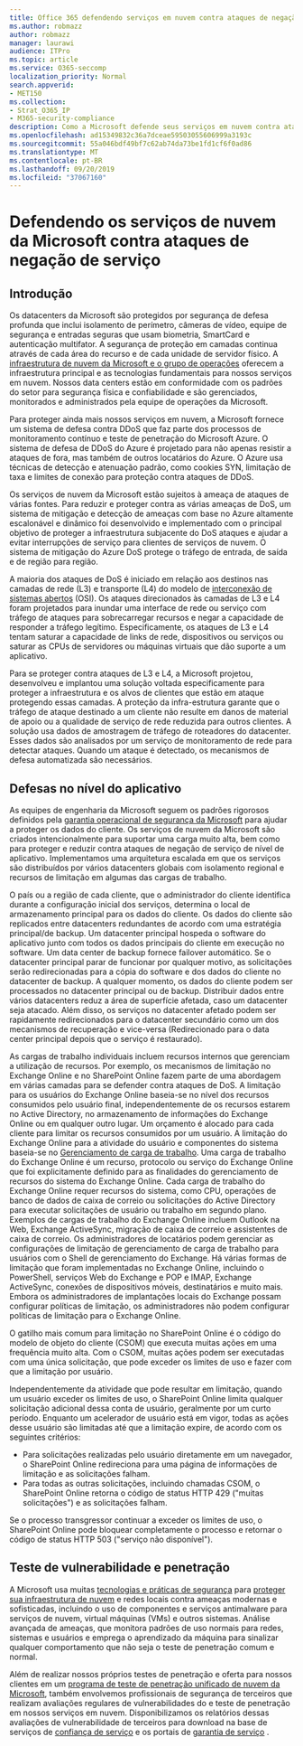 ```yaml
---
title: Office 365 defendendo serviços em nuvem contra ataques de negação de serviço
ms.author: robmazz
author: robmazz
manager: laurawi
audience: ITPro
ms.topic: article
ms.service: O365-seccomp
localization_priority: Normal
search.appverid:
- MET150
ms.collection:
- Strat_O365_IP
- M365-security-compliance
description: Como a Microsoft defende seus serviços em nuvem contra ataques de negação de serviço (DoS).
ms.openlocfilehash: ad15349832c36a7dceae59503055606999a3193c
ms.sourcegitcommit: 55a046bdf49bf7c62ab74da73be1fd1cf6f0ad86
ms.translationtype: MT
ms.contentlocale: pt-BR
ms.lasthandoff: 09/20/2019
ms.locfileid: "37067160"
---
```

# <a name="defending-microsoft-cloud-services-against-denial-of-service-attacks"></a>Defendendo os serviços de nuvem da Microsoft contra ataques de negação de serviço

## <a name="introduction"></a>Introdução
Os datacenters da Microsoft são protegidos por segurança de defesa profunda que inclui isolamento de perímetro, câmeras de vídeo, equipe de segurança e entradas seguras que usam biometria, SmartCard e autenticação multifator. A segurança de proteção em camadas continua através de cada área do recurso e de cada unidade de servidor físico. A [infraestrutura de nuvem da Microsoft e o grupo de operações](https://www.microsoft.com/en-us/cloud-platform/global-datacenters) oferecem a infraestrutura principal e as tecnologias fundamentais para nossos serviços em nuvem. Nossos data centers estão em conformidade com os padrões do setor para segurança física e confiabilidade e são gerenciados, monitorados e administrados pela equipe de operações da Microsoft.

Para proteger ainda mais nossos serviços em nuvem, a Microsoft fornece um sistema de defesa contra DDoS que faz parte dos processos de monitoramento contínuo e teste de penetração do Microsoft Azure. O sistema de defesa de DDoS do Azure é projetado para não apenas resistir a ataques de fora, mas também de outros locatários do Azure. O Azure usa técnicas de detecção e atenuação padrão, como cookies SYN, limitação de taxa e limites de conexão para proteção contra ataques de DDoS.

Os serviços de nuvem da Microsoft estão sujeitos à ameaça de ataques de várias fontes. Para reduzir e proteger contra as várias ameaças de DoS, um sistema de mitigação e detecção de ameaças com base no Azure altamente escalonável e dinâmico foi desenvolvido e implementado com o principal objetivo de proteger a infraestrutura subjacente do DoS ataques e ajudar a evitar interrupções de serviço para clientes de serviços de nuvem. O sistema de mitigação do Azure DoS protege o tráfego de entrada, de saída e de região para região.

A maioria dos ataques de DoS é iniciado em relação aos destinos nas camadas de rede (L3) e transporte (L4) do modelo de [interconexão de sistemas abertos](https://docs.microsoft.com/windows-hardware/drivers/network/windows-network-architecture-and-the-osi-model) (OSI). Os ataques direcionados às camadas de L3 e L4 foram projetados para inundar uma interface de rede ou serviço com tráfego de ataques para sobrecarregar recursos e negar a capacidade de responder a tráfego legítimo. Especificamente, os ataques de L3 e L4 tentam saturar a capacidade de links de rede, dispositivos ou serviços ou saturar as CPUs de servidores ou máquinas virtuais que dão suporte a um aplicativo.

Para se proteger contra ataques de L3 e L4, a Microsoft projetou, desenvolveu e implantou uma solução voltada especificamente para proteger a infraestrutura e os alvos de clientes que estão em ataque protegendo essas camadas. A proteção da infra-estrutura garante que o tráfego de ataque destinado a um cliente não resulte em danos de material de apoio ou a qualidade de serviço de rede reduzida para outros clientes. A solução usa dados de amostragem de tráfego de roteadores do datacenter. Esses dados são analisados por um serviço de monitoramento de rede para detectar ataques. Quando um ataque é detectado, os mecanismos de defesa automatizada são necessários.

## <a name="application-level-defenses"></a>Defesas no nível do aplicativo
As equipes de engenharia da Microsoft seguem os padrões rigorosos definidos pela [garantia operacional de segurança da Microsoft](https://www.microsoft.com/en-us/SDL/OperationalSecurityAssurance) para ajudar a proteger os dados do cliente. Os serviços de nuvem da Microsoft são criados intencionalmente para suportar uma carga muito alta, bem como para proteger e reduzir contra ataques de negação de serviço de nível de aplicativo. Implementamos uma arquitetura escalada em que os serviços são distribuídos por vários datacenters globais com isolamento regional e recursos de limitação em algumas das cargas de trabalho.

O país ou a região de cada cliente, que o administrador do cliente identifica durante a configuração inicial dos serviços, determina o local de armazenamento principal para os dados do cliente. Os dados do cliente são replicados entre datacenters redundantes de acordo com uma estratégia principal/de backup. Um datacenter principal hospeda o software do aplicativo junto com todos os dados principais do cliente em execução no software. Um data center de backup fornece failover automático. Se o datacenter principal parar de funcionar por qualquer motivo, as solicitações serão redirecionadas para a cópia do software e dos dados do cliente no datacenter de backup. A qualquer momento, os dados do cliente podem ser processados no datacenter principal ou de backup. Distribuir dados entre vários datacenters reduz a área de superfície afetada, caso um datacenter seja atacado. Além disso, os serviços no datacenter afetado podem ser rapidamente redirecionados para o datacenter secundário como um dos mecanismos de recuperação e vice-versa (Redirecionado para o data center principal depois que o serviço é restaurado).

As cargas de trabalho individuais incluem recursos internos que gerenciam a utilização de recursos. Por exemplo, os mecanismos de limitação no Exchange Online e no SharePoint Online fazem parte de uma abordagem em várias camadas para se defender contra ataques de DoS. A limitação para os usuários do Exchange Online baseia-se no nível dos recursos consumidos pelo usuário final, independentemente de os recursos estarem no Active Directory, no armazenamento de informações do Exchange Online ou em qualquer outro lugar. Um orçamento é alocado para cada cliente para limitar os recursos consumidos por um usuário. A limitação do Exchange Online para a atividade do usuário e componentes do sistema baseia-se no [Gerenciamento de carga de trabalho](http://technet.microsoft.com/en-us/library/jj150503(v=exchg.150).aspx). Uma carga de trabalho do Exchange Online é um recurso, protocolo ou serviço do Exchange Online que foi explicitamente definido para as finalidades do gerenciamento de recursos do sistema do Exchange Online. Cada carga de trabalho do Exchange Online requer recursos do sistema, como CPU, operações de banco de dados de caixa de correio ou solicitações do Active Directory para executar solicitações de usuário ou trabalho em segundo plano. Exemplos de cargas de trabalho do Exchange Online incluem Outlook na Web, Exchange ActiveSync, migração de caixa de correio e assistentes de caixa de correio. Os administradores de locatários podem gerenciar as configurações de limitação de gerenciamento de carga de trabalho para usuários com o Shell de gerenciamento do Exchange. Há várias formas de limitação que foram implementadas no Exchange Online, incluindo o PowerShell, serviços Web do Exchange e POP e IMAP, Exchange ActiveSync, conexões de dispositivos móveis, destinatários e muito mais. Embora os administradores de implantações locais do Exchange possam configurar políticas de limitação, os administradores não podem configurar políticas de limitação para o Exchange Online.

O gatilho mais comum para limitação no SharePoint Online é o código do modelo de objeto do cliente (CSOM) que executa muitas ações em uma frequência muito alta. Com o CSOM, muitas ações podem ser executadas com uma única solicitação, que pode exceder os limites de uso e fazer com que a limitação por usuário.

Independentemente da atividade que pode resultar em limitação, quando um usuário exceder os limites de uso, o SharePoint Online limita qualquer solicitação adicional dessa conta de usuário, geralmente por um curto período. Enquanto um acelerador de usuário está em vigor, todas as ações desse usuário são limitadas até que a limitação expire, de acordo com os seguintes critérios:
- Para solicitações realizadas pelo usuário diretamente em um navegador, o SharePoint Online redireciona para uma página de informações de limitação e as solicitações falham.
- Para todas as outras solicitações, incluindo chamadas CSOM, o SharePoint Online retorna o código de status HTTP 429 ("muitas solicitações") e as solicitações falham.

Se o processo transgressor continuar a exceder os limites de uso, o SharePoint Online pode bloquear completamente o processo e retornar o código de status HTTP 503 ("serviço não disponível").

## <a name="vulnerability-and-penetration-testing"></a>Teste de vulnerabilidade e penetração
A Microsoft usa muitas [tecnologias e práticas de segurança](https://www.microsoft.com/en-us/trustcenter/security/threatmanagement) para [proteger sua infraestrutura de nuvem](https://blogs.technet.microsoft.com/hybridcloud/2015/05/05/protecting-your-datacenter-and-cloud-from-emerging-threats/) e redes locais contra ameaças modernas e sofisticadas, incluindo o uso de componentes e serviços antimalware para serviços de nuvem, virtual máquinas (VMs) e outros sistemas. Análise avançada de ameaças, que monitora padrões de uso normais para redes, sistemas e usuários e emprega o aprendizado da máquina para sinalizar qualquer comportamento que não seja o teste de penetração comum e normal.

Além de realizar nossos próprios testes de penetração e oferta para nossos clientes em um [programa de teste de penetração unificado de nuvem da Microsoft](https://technet.microsoft.com/en-us/mt784683), também envolvemos profissionais de segurança de terceiros que realizam avaliações regulares de vulnerabilidades do e teste de penetração em nossos serviços em nuvem. Disponibilizamos os relatórios dessas avaliações de vulnerabilidade de terceiros para download na base de serviços de [confiança de serviço](https://aka.ms/STP) e os portais de [garantia de serviço](https://aka.ms/ServiceAssurance) .
